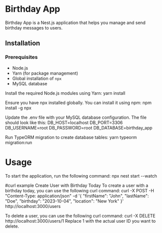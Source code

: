 # Birthday App

Birthday App is a Nest.js application that helps you manage and send birthday messages to users.

## Installation

### Prerequisites

- Node.js
- Yarn (for package management)
- Global installation of `npx`
- MySQL database

Install the required Node.js modules using Yarn:
yarn install

Ensure you have npx installed globally. You can install it using npm:
npm install -g npx


Update the .env file with your MySQL database configuration. The file should look like this:
DB_HOST=localhost
DB_PORT=3306
DB_USERNAME=root
DB_PASSWORD=root
DB_DATABASE=birthday_app

Run TypeORM migration to create database tables:
yarn typeorm migration:run


# Usage
To start the application, run the following command:
npx nest start --watch


#curl example
Create User with Birthday Today
To create a user with a birthday today, you can use the following curl command:
curl -X POST -H "Content-Type: application/json" -d '{
  "firstName": "John",
  "lastName": "Doe",
  "birthday": "2023-10-04",
  "location": "New York"
}' http://localhost:3000/users

To delete a user, you can use the following curl command:
curl -X DELETE http://localhost:3000/users/1
Replace 1 with the actual user ID you want to delete.

